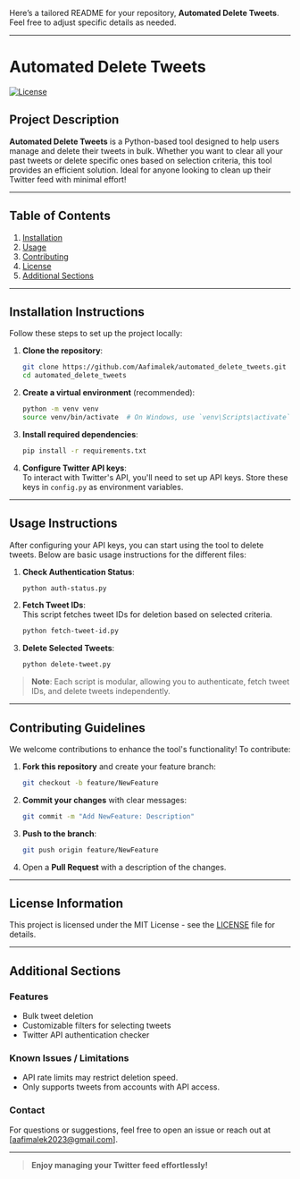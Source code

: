 Here’s a tailored README for your repository, **Automated Delete Tweets**. Feel free to adjust specific details as needed.

---

# **Automated Delete Tweets**  

[![License](https://img.shields.io/github/license/Aafimalek/automated_delete_tweets.svg)](LICENSE)

## **Project Description**  
**Automated Delete Tweets** is a Python-based tool designed to help users manage and delete their tweets in bulk. Whether you want to clear all your past tweets or delete specific ones based on selection criteria, this tool provides an efficient solution. Ideal for anyone looking to clean up their Twitter feed with minimal effort!

---

## **Table of Contents**
1. [Installation](#installation)
2. [Usage](#usage)
3. [Contributing](#contributing)
4. [License](#license)
5. [Additional Sections](#additional-sections)

---

## **Installation Instructions**  

Follow these steps to set up the project locally:

1. **Clone the repository**:
    ```bash
    git clone https://github.com/Aafimalek/automated_delete_tweets.git
    cd automated_delete_tweets
    ```

2. **Create a virtual environment** (recommended):
    ```bash
    python -m venv venv
    source venv/bin/activate  # On Windows, use `venv\Scripts\activate`
    ```

3. **Install required dependencies**:
    ```bash
    pip install -r requirements.txt
    ```

4. **Configure Twitter API keys**:  
   To interact with Twitter's API, you'll need to set up API keys. Store these keys in `config.py` as environment variables.

---

## **Usage Instructions**

After configuring your API keys, you can start using the tool to delete tweets. Below are basic usage instructions for the different files:

1. **Check Authentication Status**:
    ```bash
    python auth-status.py
    ```

2. **Fetch Tweet IDs**:  
   This script fetches tweet IDs for deletion based on selected criteria.
    ```bash
    python fetch-tweet-id.py
    ```

3. **Delete Selected Tweets**:
    ```bash
    python delete-tweet.py
    ```

> **Note**: Each script is modular, allowing you to authenticate, fetch tweet IDs, and delete tweets independently.

---

## **Contributing Guidelines**

We welcome contributions to enhance the tool's functionality! To contribute:

1. **Fork this repository** and create your feature branch:
    ```bash
    git checkout -b feature/NewFeature
    ```

2. **Commit your changes** with clear messages:
    ```bash
    git commit -m "Add NewFeature: Description"
    ```

3. **Push to the branch**:
    ```bash
    git push origin feature/NewFeature
    ```

4. Open a **Pull Request** with a description of the changes.

---

## **License Information**

This project is licensed under the MIT License - see the [LICENSE](LICENSE) file for details.

---

## **Additional Sections**

### **Features**  
- Bulk tweet deletion
- Customizable filters for selecting tweets
- Twitter API authentication checker

### **Known Issues / Limitations**  
- API rate limits may restrict deletion speed.
- Only supports tweets from accounts with API access.

### **Contact**  
For questions or suggestions, feel free to open an issue or reach out at [aafimalek2023@gmail.com].

---

> **Enjoy managing your Twitter feed effortlessly!**
